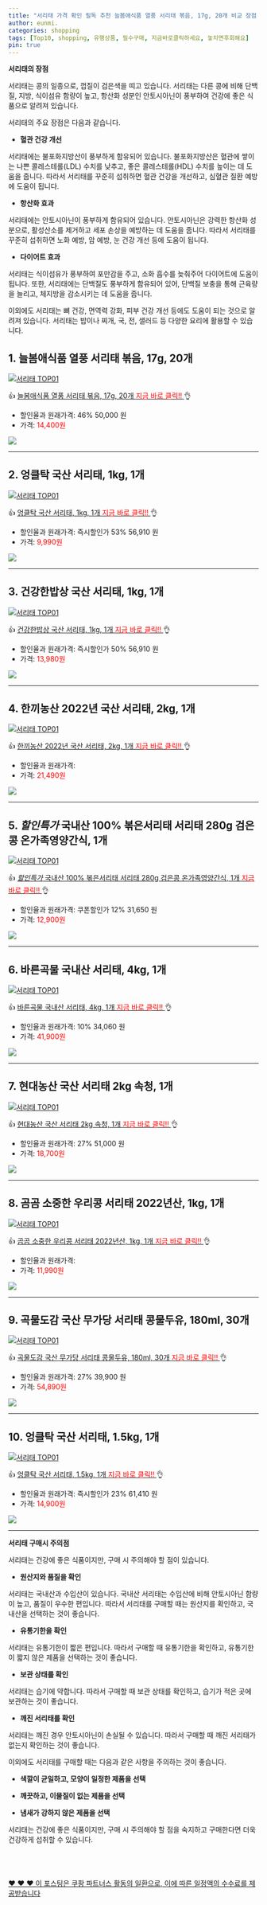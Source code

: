 ```yaml
---
title: "서리태 가격 확인 필독 추천 늘봄애식품 열풍 서리태 볶음, 17g, 20개 비교 장점 구매가이드"
author: eunmi.
categories: shopping
tags: [Top10, shopping, 유행상품, 필수구매, 지금바로클릭하세요, 놓치면후회해요]
pin: true
---
```

**서리태의 장점**

서리태는 콩의 일종으로, 껍질이 검은색을 띠고 있습니다. 서리태는 다른 콩에 비해 단백질, 지방, 식이섬유 함량이 높고, 항산화 성분인 안토시아닌이 풍부하여 건강에 좋은 식품으로 알려져 있습니다.

서리태의 주요 장점은 다음과 같습니다.

* **혈관 건강 개선**

서리태에는 불포화지방산이 풍부하게 함유되어 있습니다. 불포화지방산은 혈관에 쌓이는 나쁜 콜레스테롤(LDL) 수치를 낮추고, 좋은 콜레스테롤(HDL) 수치를 높이는 데 도움을 줍니다. 따라서 서리태를 꾸준히 섭취하면 혈관 건강을 개선하고, 심혈관 질환 예방에 도움이 됩니다.

* **항산화 효과**

서리태에는 안토시아닌이 풍부하게 함유되어 있습니다. 안토시아닌은 강력한 항산화 성분으로, 활성산소를 제거하고 세포 손상을 예방하는 데 도움을 줍니다. 따라서 서리태를 꾸준히 섭취하면 노화 예방, 암 예방, 눈 건강 개선 등에 도움이 됩니다.

* **다이어트 효과**

서리태는 식이섬유가 풍부하여 포만감을 주고, 소화 흡수를 늦춰주어 다이어트에 도움이 됩니다. 또한, 서리태에는 단백질도 풍부하게 함유되어 있어, 단백질 보충을 통해 근육량을 늘리고, 체지방을 감소시키는 데 도움을 줍니다.

이외에도 서리태는 뼈 건강, 면역력 강화, 피부 건강 개선 등에도 도움이 되는 것으로 알려져 있습니다. 서리태는 밥이나 찌개, 국, 전, 샐러드 등 다양한 요리에 활용할 수 있습니다.

   

## 1. 늘봄애식품 열풍 서리태 볶음, 17g, 20개

[![서리태 TOP01](https://thumbnail7.coupangcdn.com/thumbnails/remote/230x230ex/image/retail/images/3469168903048968-d1120017-d596-43ef-b4d3-c664655d8826.jpg)](https://link.coupang.com/re/AFFSDP?lptag=AF3617701&subid=GithubCoopas&pageKey=6954459211&traceid=V0-153&itemId=3597098018&vendorItemId=71582823640)


👍 [늘봄애식품 열풍 서리태 볶음, 17g, 20개 <font color=red> 지금 바로 클릭!! </font> ](https://link.coupang.com/re/AFFSDP?lptag=AF3617701&subid=GithubCoopas&pageKey=6954459211&traceid=V0-153&itemId=3597098018&vendorItemId=71582823640) 👌 


- 할인율과 원래가격: 46%  50,000   원
- 가격: <span style='color:red'>14,400원</span>

[![](/discount_price.png)](https://link.coupang.com/re/AFFSDP?lptag=AF3617701&subid=GithubCoopas&pageKey=6954459211&traceid=V0-153&itemId=3597098018&vendorItemId=71582823640)

---


   

## 2. 엉클탁 국산 서리태, 1kg, 1개

[![서리태 TOP01](https://thumbnail9.coupangcdn.com/thumbnails/remote/230x230ex/image/retail/images/4442454361821815-f946c473-9009-4283-a50e-21c989a8d3b8.jpg)](https://link.coupang.com/re/AFFSDP?lptag=AF3617701&subid=GithubCoopas&pageKey=6199861523&traceid=V0-153&itemId=12294554604&vendorItemId=79564818122)


👍 [엉클탁 국산 서리태, 1kg, 1개 <font color=red> 지금 바로 클릭!! </font> ](https://link.coupang.com/re/AFFSDP?lptag=AF3617701&subid=GithubCoopas&pageKey=6199861523&traceid=V0-153&itemId=12294554604&vendorItemId=79564818122) 👌 


- 할인율과 원래가격: 즉시할인가 53%  56,910   원
- 가격: <span style='color:red'>9,990원</span>

[![](/discount_price.png)](https://link.coupang.com/re/AFFSDP?lptag=AF3617701&subid=GithubCoopas&pageKey=6199861523&traceid=V0-153&itemId=12294554604&vendorItemId=79564818122)

---


   

## 3. 건강한밥상 국산 서리태, 1kg, 1개

[![서리태 TOP01](https://thumbnail7.coupangcdn.com/thumbnails/remote/230x230ex/image/retail/images/7211696111897681-f89da739-1e47-46b5-a8a4-169dbabb8ab2.png)](https://link.coupang.com/re/AFFSDP?lptag=AF3617701&subid=GithubCoopas&pageKey=344577599&traceid=V0-153&itemId=17505573196&vendorItemId=70013800343)


👍 [건강한밥상 국산 서리태, 1kg, 1개 <font color=red> 지금 바로 클릭!! </font> ](https://link.coupang.com/re/AFFSDP?lptag=AF3617701&subid=GithubCoopas&pageKey=344577599&traceid=V0-153&itemId=17505573196&vendorItemId=70013800343) 👌 


- 할인율과 원래가격: 즉시할인가 50%  56,910   원
- 가격: <span style='color:red'>13,980원</span>

[![](/discount_price.png)](https://link.coupang.com/re/AFFSDP?lptag=AF3617701&subid=GithubCoopas&pageKey=344577599&traceid=V0-153&itemId=17505573196&vendorItemId=70013800343)

---


   

## 4. 한끼농산 2022년 국산 서리태, 2kg, 1개

[![서리태 TOP01](https://thumbnail9.coupangcdn.com/thumbnails/remote/230x230ex/image/retail/images/2023/06/15/15/4/da415594-3a3b-4008-b1c9-1b9d4f96be21.jpg)](https://link.coupang.com/re/AFFSDP?lptag=AF3617701&subid=GithubCoopas&pageKey=6128061067&traceid=V0-153&itemId=11665609858&vendorItemId=86284784499)


👍 [한끼농산 2022년 국산 서리태, 2kg, 1개 <font color=red> 지금 바로 클릭!! </font> ](https://link.coupang.com/re/AFFSDP?lptag=AF3617701&subid=GithubCoopas&pageKey=6128061067&traceid=V0-153&itemId=11665609858&vendorItemId=86284784499) 👌 


- 할인율과 원래가격: 
- 가격: <span style='color:red'>21,490원</span>

[![](/discount_price.png)](https://link.coupang.com/re/AFFSDP?lptag=AF3617701&subid=GithubCoopas&pageKey=6128061067&traceid=V0-153&itemId=11665609858&vendorItemId=86284784499)

---


   

## 5. *할인특가* 국내산 100% 볶은서리태 서리태 280g 검은콩 온가족영양간식, 1개

[![서리태 TOP01](https://thumbnail6.coupangcdn.com/thumbnails/remote/230x230ex/image/vendor_inventory/3196/1716702c3622518acb183b6fa0af9aa5d4b85ab8e867a47993c7bb68a8f2.jpg)](https://link.coupang.com/re/AFFSDP?lptag=AF3617701&subid=GithubCoopas&pageKey=7554027406&traceid=V0-153&itemId=19886274618&vendorItemId=74946832971)


👍 [*할인특가* 국내산 100% 볶은서리태 서리태 280g 검은콩 온가족영양간식, 1개 <font color=red> 지금 바로 클릭!! </font> ](https://link.coupang.com/re/AFFSDP?lptag=AF3617701&subid=GithubCoopas&pageKey=7554027406&traceid=V0-153&itemId=19886274618&vendorItemId=74946832971) 👌 


- 할인율과 원래가격: 쿠폰할인가 12%  31,650   원
- 가격: <span style='color:red'>12,900원</span>

[![](/discount_price.png)](https://link.coupang.com/re/AFFSDP?lptag=AF3617701&subid=GithubCoopas&pageKey=7554027406&traceid=V0-153&itemId=19886274618&vendorItemId=74946832971)

---


   

## 6. 바른곡물 국내산 서리태, 4kg, 1개

[![서리태 TOP01](https://thumbnail6.coupangcdn.com/thumbnails/remote/230x230ex/image/retail/images/2023/04/05/16/1/399c930e-111a-458e-a26c-4050d5743893.jpg)](https://link.coupang.com/re/AFFSDP?lptag=AF3617701&subid=GithubCoopas&pageKey=1076353561&traceid=V0-153&itemId=18431380521&vendorItemId=85572908679)


👍 [바른곡물 국내산 서리태, 4kg, 1개 <font color=red> 지금 바로 클릭!! </font> ](https://link.coupang.com/re/AFFSDP?lptag=AF3617701&subid=GithubCoopas&pageKey=1076353561&traceid=V0-153&itemId=18431380521&vendorItemId=85572908679) 👌 


- 할인율과 원래가격: 10%  34,060   원
- 가격: <span style='color:red'>41,900원</span>

[![](/discount_price.png)](https://link.coupang.com/re/AFFSDP?lptag=AF3617701&subid=GithubCoopas&pageKey=1076353561&traceid=V0-153&itemId=18431380521&vendorItemId=85572908679)

---


   

## 7. 현대농산 국산 서리태 2kg 속청, 1개

[![서리태 TOP01](https://thumbnail7.coupangcdn.com/thumbnails/remote/230x230ex/image/vendor_inventory/4dbc/d7a9cc51b1b8181882cd79baa97bd973f73ba009fe1d674d42274881423e.jpg)](https://link.coupang.com/re/AFFSDP?lptag=AF3617701&subid=GithubCoopas&pageKey=7268065376&traceid=V0-153&itemId=18529453222&vendorItemId=4781793761)


👍 [현대농산 국산 서리태 2kg 속청, 1개 <font color=red> 지금 바로 클릭!! </font> ](https://link.coupang.com/re/AFFSDP?lptag=AF3617701&subid=GithubCoopas&pageKey=7268065376&traceid=V0-153&itemId=18529453222&vendorItemId=4781793761) 👌 


- 할인율과 원래가격: 27%  51,000   원
- 가격: <span style='color:red'>18,700원</span>

[![](/discount_price.png)](https://link.coupang.com/re/AFFSDP?lptag=AF3617701&subid=GithubCoopas&pageKey=7268065376&traceid=V0-153&itemId=18529453222&vendorItemId=4781793761)

---


   

## 8. 곰곰 소중한 우리콩 서리태 2022년산, 1kg, 1개

[![서리태 TOP01](https://thumbnail9.coupangcdn.com/thumbnails/remote/230x230ex/image/product/image/vendoritem/2019/03/05/4403859257/2dc20538-6e24-4254-84a3-a73f83afa5f6.jpg)](https://link.coupang.com/re/AFFSDP?lptag=AF3617701&subid=GithubCoopas&pageKey=4341955596&traceid=V0-153&itemId=5083141734&vendorItemId=72392783485)


👍 [곰곰 소중한 우리콩 서리태 2022년산, 1kg, 1개 <font color=red> 지금 바로 클릭!! </font> ](https://link.coupang.com/re/AFFSDP?lptag=AF3617701&subid=GithubCoopas&pageKey=4341955596&traceid=V0-153&itemId=5083141734&vendorItemId=72392783485) 👌 


- 할인율과 원래가격: 
- 가격: <span style='color:red'>11,990원</span>

[![](/discount_price.png)](https://link.coupang.com/re/AFFSDP?lptag=AF3617701&subid=GithubCoopas&pageKey=4341955596&traceid=V0-153&itemId=5083141734&vendorItemId=72392783485)

---


   

## 9. 곡물도감 국산 무가당 서리태 콩물두유, 180ml, 30개

[![서리태 TOP01](https://thumbnail8.coupangcdn.com/thumbnails/remote/230x230ex/image/vendor_inventory/af2e/062d82a23ab384e098fa8f74e65de3a526e39830908ca6530e2e0e85f48d.jpg)](https://link.coupang.com/re/AFFSDP?lptag=AF3617701&subid=GithubCoopas&pageKey=7290082549&traceid=V0-153&itemId=19944399755&vendorItemId=85729153849)


👍 [곡물도감 국산 무가당 서리태 콩물두유, 180ml, 30개 <font color=red> 지금 바로 클릭!! </font> ](https://link.coupang.com/re/AFFSDP?lptag=AF3617701&subid=GithubCoopas&pageKey=7290082549&traceid=V0-153&itemId=19944399755&vendorItemId=85729153849) 👌 


- 할인율과 원래가격: 27%  39,900   원
- 가격: <span style='color:red'>54,890원</span>

[![](/discount_price.png)](https://link.coupang.com/re/AFFSDP?lptag=AF3617701&subid=GithubCoopas&pageKey=7290082549&traceid=V0-153&itemId=19944399755&vendorItemId=85729153849)

---


   

## 10. 엉클탁 국산 서리태, 1.5kg, 1개

[![서리태 TOP01](https://thumbnail7.coupangcdn.com/thumbnails/remote/230x230ex/image/retail/images/3742334162385472-e2c2dcac-1cfe-47f7-8fbb-5c52b7c18bdc.jpg)](https://link.coupang.com/re/AFFSDP?lptag=AF3617701&subid=GithubCoopas&pageKey=6199861523&traceid=V0-153&itemId=12294554606&vendorItemId=79564818143)


👍 [엉클탁 국산 서리태, 1.5kg, 1개 <font color=red> 지금 바로 클릭!! </font> ](https://link.coupang.com/re/AFFSDP?lptag=AF3617701&subid=GithubCoopas&pageKey=6199861523&traceid=V0-153&itemId=12294554606&vendorItemId=79564818143) 👌 


- 할인율과 원래가격: 즉시할인가 23%  61,410   원
- 가격: <span style='color:red'>14,900원</span>

[![](/discount_price.png)](https://link.coupang.com/re/AFFSDP?lptag=AF3617701&subid=GithubCoopas&pageKey=6199861523&traceid=V0-153&itemId=12294554606&vendorItemId=79564818143)

---
**서리태 구매시 주의점**

서리태는 건강에 좋은 식품이지만, 구매 시 주의해야 할 점이 있습니다.

* **원산지와 품질을 확인**

서리태는 국내산과 수입산이 있습니다. 국내산 서리태는 수입산에 비해 안토시아닌 함량이 높고, 품질이 우수한 편입니다. 따라서 서리태를 구매할 때는 원산지를 확인하고, 국내산을 선택하는 것이 좋습니다.

* **유통기한을 확인**

서리태는 유통기한이 짧은 편입니다. 따라서 구매할 때 유통기한을 확인하고, 유통기한이 짧지 않은 제품을 선택하는 것이 좋습니다.

* **보관 상태를 확인**

서리태는 습기에 약합니다. 따라서 구매할 때 보관 상태를 확인하고, 습기가 적은 곳에 보관하는 것이 좋습니다.

* **깨진 서리태를 확인**

서리태는 깨진 경우 안토시아닌이 손실될 수 있습니다. 따라서 구매할 때 깨진 서리태가 없는지 확인하는 것이 좋습니다.

이외에도 서리태를 구매할 때는 다음과 같은 사항을 주의하는 것이 좋습니다.

* **색깔이 균일하고, 모양이 일정한 제품을 선택**

* **깨끗하고, 이물질이 없는 제품을 선택**

* **냄새가 강하지 않은 제품을 선택**

서리태는 건강에 좋은 식품이지만, 구매 시 주의해야 할 점을 숙지하고 구매한다면 더욱 건강하게 섭취할 수 있습니다.<br><br><br><br><br> [ ❤ ❤ ❤ 이 포스팅은 쿠팡 파트너스 활동의 일환으로, 이에 따른 일정액의 수수료를 제공받습니다](https://link.coupang.com/a/bcEFyh)